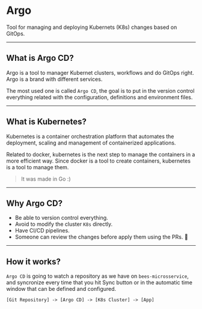 # Argo

Tool for managing and deploying Kubernets (K8s) changes based on GitOps.

---

## What is Argo CD?

Argo is a tool to manager Kubernet clusters, workflows and do GitOps right. Argo is a brand with different services. 

The most used one is called `Argo CD`, the goal is to put in the version control everything related with the configuration, definitions and environment files.

---

## What is Kubernetes?

Kubernetes is a container orchestration platform that automates the deployment, scaling and management of containerized applications.

Related to docker, kubernetes is the next step to manage the containers in a more efficient way. Since docker is a tool to create containers, kubernetes is a tool to manage them.

> It was made in Go :)

---

## Why Argo CD?

- Be able to version control everything.
- Avoid to modify the cluster `K8s` directly.
- Have CI/CD pipelines.
- Someone can review the changes before apply them using the PRs. 🌸

---

## How it works?

`Argo CD` is going to watch a repository as we have on `bees-microsservice`, and syncronize every time that you hit Sync button or in the automatic time window that can be defined and configured.

```
[Git Repository] -> [Argo CD] -> [K8s Cluster] -> [App]
```
